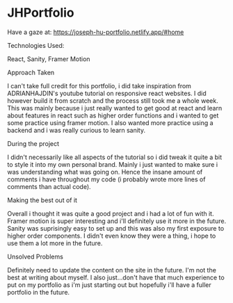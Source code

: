 # JHPortfolio
Have a gaze at: https://joseph-hu-portfolio.netlify.app/#home

Technologies Used:

React, Sanity, Framer Motion


Approach Taken

I can't take full credit for this portfolio, i did take inspiration from ADRIANHAJDIN's youtube tutorial on responsive react websites. I did however build it from scratch and the process still took me a whole week. This was mainly because i just really wanted to get good at react and learn about features in react such as higher order functions and i wanted to get some practice using framer motion. I also wanted more practice using a backend and i was really curious to learn sanity.

During the project

I didn't necessarily like all aspects of the tutorial so i did tweak it quite a bit to style it into my own personal brand. Mainly i just wanted to make sure i was understanding what was going on. Hence the insane amount of comments i have throughout my code (i probably wrote more lines of comments than actual code).

Making the best out of it

Overall i thought it was quite a good project and i had a lot of fun with it. Framer motion is super interesting and i'll definitely use it more in the future. Sanity was suprisingly easy to set up and this was also my first exposure to higher order components. I didn't even know they were a thing, i hope to use them a lot more in the future.

Unsolved Problems

Definitely need to update the content on the site in the future. I'm not the best at writing about myself. I also just...don't have that much experience to put on my portfolio as i'm just starting out but hopefully i'll have a fuller portfolio in the future.
